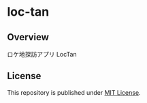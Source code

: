 # loc-tan

## Overview

ロケ地探訪アプリ LocTan

## License

This repository is published under [MIT License](LICENSE).



